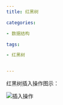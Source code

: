 ```yaml
---
title: 红黑树

categories: 

- 数据结构

tags: 

- 红黑树


---
```


红黑树插入操作图示：

![插入操作](https://wenslo-blog.oss-cn-beijing.aliyuncs.com/Data%20Structures%20and%20Algorithms/RBT/01.png)

